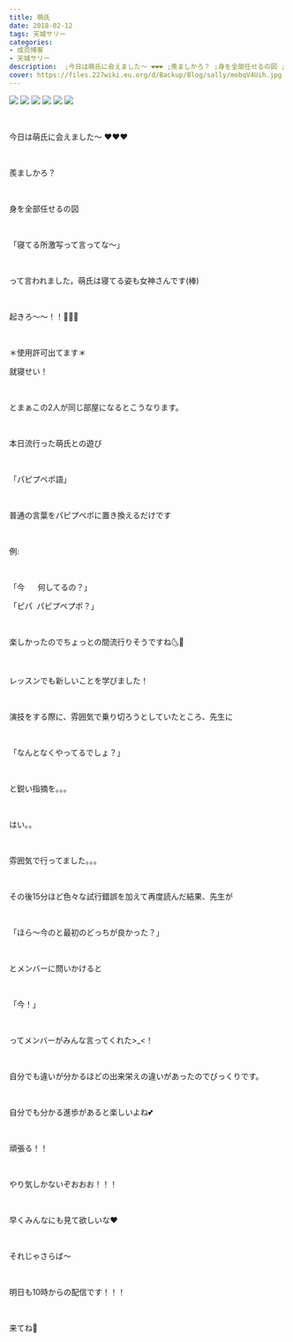 ```yaml
---
title: 萌氏
date: 2018-02-12
tags: 天城サリー
categories: 
- 成员博客
- 天城サリー
description:  ;今日は萌氏に会えました〜 ❤️❤️❤️ ;羨ましかろ？ ;身を全部任せるの図 ;「寝てる所激写って言ってな〜」 ;って言われました。萌氏は寝てる姿も女神さん...
cover: https://files.227wiki.eu.org/d/Backup/Blog/sally/mobqV4Uih.jpg 
---
```

![](https://files.227wiki.eu.org/d/Backup/Blog/sally/mobqV4Uih.jpg)
![](https://files.227wiki.eu.org/d/Backup/Blog/sally/.jpg)
![](https://files.227wiki.eu.org/d/Backup/Blog/sally/.jpg)
![](https://files.227wiki.eu.org/d/Backup/Blog/sally/mobqyQhUg.jpg)
![](https://files.227wiki.eu.org/d/Backup/Blog/sally/moboXTTeh.jpg)
![](https://files.227wiki.eu.org/d/Backup/Blog/sally/mob1CMCOh.jpg)



 

今日は萌氏に会えました〜 ❤️❤️❤️

 


羨ましかろ？



 


身を全部任せるの図



 






「寝てる所激写って言ってな〜」

 

って言われました。萌氏は寝てる姿も女神さんです(棒)

 






起きろ〜〜！！💢😤💢

 




＊使用許可出てます＊

就寝せい！

 

とまぁこの2人が同じ部屋になるとこうなります。

 

本日流行った萌氏との遊び

 

「パピプペポ語」

 

普通の言葉をパピプペポに置き換えるだけです

 

例:

 

「今      何してるの？」

「ピパ  パピプペプポ？」

 

楽しかったのでちょっとの間流行りそうですね🌜🌛

 

レッスンでも新しいことを学びました！

 

演技をする際に、雰囲気で乗り切ろうとしていたところ、先生に

 

「なんとなくやってるでしょ？」

 

と鋭い指摘を。。。

 

はい。。

 

雰囲気で行ってました。。。

 

その後15分ほど色々な試行錯誤を加えて再度読んだ結果、先生が

 

「ほら〜今のと最初のどっちが良かった？」

 

とメンバーに問いかけると

 

「今！」

 

ってメンバーがみんな言ってくれた>_<！

 

自分でも違いが分かるほどの出来栄えの違いがあったのでびっくりです。

 

自分でも分かる進歩があると楽しいよね💕

 

頑張る！！

 

やり気しかないぞおおお！！！

 

早くみんなにも見て欲しいな❤️

 

それじゃさらば〜

 

明日も10時からの配信です！！！

 

来てね🍪

 

 

 

 

 

 

 



